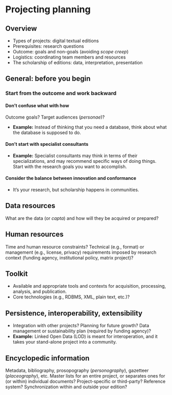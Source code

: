 # Projecting planning

## Overview 

* Types of projects: digital textual editions
* Prerequisites: research questions
* Outcome: goals and non-goals (avoiding *scope creep*)
* Logistics: coordinating team members and resources
* The scholarship of editions: data, interpretation, presentation

## General: before you begin

### Start from the outcome and work backward

#### Don’t confuse what with how

Outcome goals? Target audiences (*personae*)? 

* **Example:** Instead of thinking that you need a database, think about what the database is supposed to do.

#### Don’t start with specialist consultants

* **Example:** Specialist consultants may think in terms of their specializations, and may recommend specific ways of doing things. Start with the research goals you want to accomplish.

#### Consider the balance between innovation and conformance

* It’s your research, but scholarship happens in communities.

## Data resources

What are the data (or *capta*) and how will they be acquired or prepared?

## Human resources

Time and human resource constraints? Technical (e.g., format) or management (e.g., license, privacy) requirements imposed by research context (funding agency, institutional policy, matrix project)?

## Toolkit

* Available and appropriate tools and contexts for acquisition, processing, analysis, and publication.
* Core technologies (e.g., RDBMS, XML, plain text, etc.)? 

## Persistence, interoperability, extensibility

* Integration with other projects? Planning for future growth? Data management or sustainability plan (required by funding agency)?
* **Example:** Linked Open Data (LOD) is meant for interoperation, and it takes your stand-alone project into a community.

## Encyclopedic information

Metadata, bibliography, prosopography (*personography*), gazetteer (*placeography*), etc. Master lists for an entire project, or separates ones for (or within) individual documents? Project-specific or third-party? Reference system? Synchronization within and outside your edition?